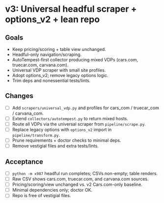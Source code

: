 # v3: Universal headful scraper + options_v2 + lean repo

## Goals
- Keep pricing/scoring + table view unchanged.
- Headful-only navigation/scraping.
- AutoTempest-first collector producing mixed VDPs (cars.com, truecar.com, carvana.com).
- Universal VDP scraper with small site profiles.
- Adopt options_v2; remove legacy options logic.
- Trim deps and nonessential tests/lints.

## Changes
- [ ] Add `scrapers/universal_vdp.py` and profiles for cars_com / truecar_com / carvana_com.
- [ ] Extend `collectors/autotempest.py` to return mixed hosts.
- [ ] Route all VDPs via the universal scraper from `pipeline/scrape.py`.
- [ ] Replace legacy options with `options_v2` import in `pipeline/transform.py`.
- [ ] Prune requirements + doctor checks to minimal deps.
- [ ] Remove vestigial files and extra tests/lints.

## Acceptance
- [ ] `python -m x987` headful run completes; CSVs non-empty; table renders.
- [ ] Raw CSV shows cars.com, truecar.com, and carvana.com sources.
- [ ] Pricing/scoring/view unchanged vs. v2 Cars.com-only baseline.
- [ ] Minimal dependencies only; doctor OK.
- [ ] Repo is free of vestigial files.
